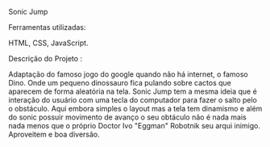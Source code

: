 Sonic Jump

Ferramentas utilizadas: 

HTML, CSS, JavaScript.

Descrição do Projeto :

Adaptação do famoso jogo do google quando não há internet, o famoso Dino. Onde um pequeno dinossauro
fica pulando sobre cactos que aparecem de forma aleatória na tela. Sonic Jump tem a mesma ideia que é interação do 
usuário com uma tecla do computador para fazer o salto pelo o obstáculo. Aqui embora simples o layout mas a tela tem 
dinamismo e além do sonic possuir movimento de avanço o seu obtáculo não é nada mais nada menos que o próprio Doctor Ivo "Eggman" Robotnik seu arqui inimigo. Aproveitem e boa diversão.
